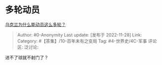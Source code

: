 # 多轮动员
[乌克兰为什么能动员这么多轮？](https://www.zhihu.com/question/568971051/answer/2777799304)

> Author: #0-Anonymity
> Last update: [发布于 2022-11-28]
> Link:
> Category: #【答集】/10-百年未有之变局
> Tag: #4-世界史/4C-军事
> 评论区:
> 泛讨论:

进不了球就不射门了？

